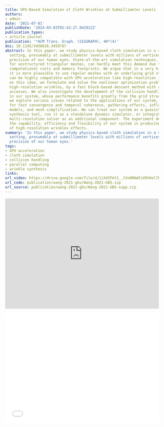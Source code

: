 ```yaml
---
title: GPU-Based Simulation of Cloth Wrinkles at Submillimeter Levels
authors:
- admin
date: '2021-07-01'
publishDate: '2024-03-03T02:42:27.042912Z'
publication_types:
- article-journal
publication: '*ACM Trans. Graph. (SIGGRAPH), 40*(4)'
doi: 10.1145/3450626.3459787
abstract: In this paper, we study physics-based cloth simulation in a very high resolution
  setting, presumably at submillimeter levels with millions of vertices, to meet perceptual
  precision of our human eyes. State-of-the-art simulation techniques, mostly developed
  for unstructured triangular meshes, can hardly meet this demand due to their large
  computational costs and memory footprints. We argue that in a very high resolution,
  it is more plausible to use regular meshes with an underlying grid structure, which
  can be highly compatible with GPU acceleration like high-resolution images. Based
  on this idea, we formulate and solve the nonlinear optimization problem for simulating
  high-resolution wrinkles, by a fast block-based descent method with reduced memory
  accesses. We also investigate the development of the collision handling component
  in our system, whose performance benefits greatly from the grid structure. Finally,
  we explore various issues related to the applications of our system, including initialization
  for fast convergence and temporal coherence, gathering effects, inflation and stuffing
  models, and mesh simplification. We can treat our system as a quasistatic wrinkle
  synthesis tool, run it as a standalone dynamic simulator, or integrate it into a
  multi-resolution solver as an additional component. The experiment demonstrates
  the capability, efficiency and flexibility of our system in producing a variety
  of high-resolution wrinkles effects.
summary: 'In this paper, we study physics-based cloth simulation in a very high resolution
  setting, presumably at submillimeter levels with millions of vertices, to meet perceptual
  precision of our human eyes.'
tags:
- GPU acceleration
- cloth simulation
- collision handling
- parallel computing
- wrinkle synthesis
links:
url_video: https://drive.google.com/file/d/1iXd3FmlS__CVnOMAAFsU9VHel7FSIV6z/view
url_code: publication/wang-2021-gbs/Wang-2021-GBS.zip
url_source: publication/wang-2021-gbs/Wang-2021-GBS-supp.zip
---
```


<p align="center">
<iframe width="100%" height="360" src="https://www.youtube.com/embed/g1DBScutcOQ?si=TGlT2T6zr4xLbGWP" title="YouTube video player" frameborder="0" allow="accelerometer; autoplay; clipboard-write; encrypted-media; gyroscope; picture-in-picture; web-share" allowfullscreen></iframe>
</p>
<p align="center">
<iframe width="100%" height="360" src="//player.bilibili.com/player.html?aid=255368167&bvid=BV18Y411773w&cid=563649259&p=1" scrolling="no" border="0" frameborder="no" framespacing="0" allowfullscreen="true"> </iframe>
</p>
